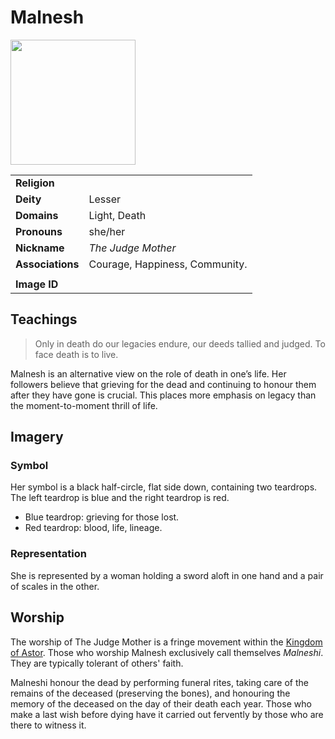 # Malnesh

<img src="https://raw.githubusercontent.com/jesskelsall/astarus-images/main/symbols/imageid.png" height="200" />

|||
| --- | --- |
| **Religion** | |
| **Deity** | Lesser |
| **Domains** | Light, Death |
| **Pronouns** | she/her |
| **Nickname** | *The Judge Mother* |
| **Associations** | Courage, Happiness, Community. |
|||
| **Image ID** | |

## Teachings

> Only in death do our legacies endure, our deeds tallied and judged. To face death is to live.

Malnesh is an alternative view on the role of death in one’s life. Her followers believe that grieving for the dead and continuing to honour them after they have gone is crucial. This places more emphasis on legacy than the moment-to-moment thrill of life.

## Imagery

### Symbol

Her symbol is a black half-circle, flat side down, containing two teardrops. The left teardrop is blue and the right teardrop is red.

- Blue teardrop: grieving for those lost.
- Red teardrop: blood, life, lineage.

### Representation

She is represented by a woman holding a sword aloft in one hand and a pair of scales in the other.

## Worship

The worship of The Judge Mother is a fringe movement within the [Kingdom of Astor](../../civilisations/kingdom-of-astor/kingdom-of-astor.md). Those who worship Malnesh exclusively call themselves *Malneshi*. They are typically tolerant of others' faith.

Malneshi honour the dead by performing funeral rites, taking care of the remains of the deceased (preserving the bones), and honouring the memory of the deceased on the day of their death each year. Those who make a last wish before dying have it carried out fervently by those who are there to witness it.
